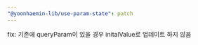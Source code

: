 ```yaml
---
"@yoonhaemin-lib/use-param-state": patch
---
```


fix: 기존에 queryParam이 있을 경우 initalValue로 업데이트 하지 않음
